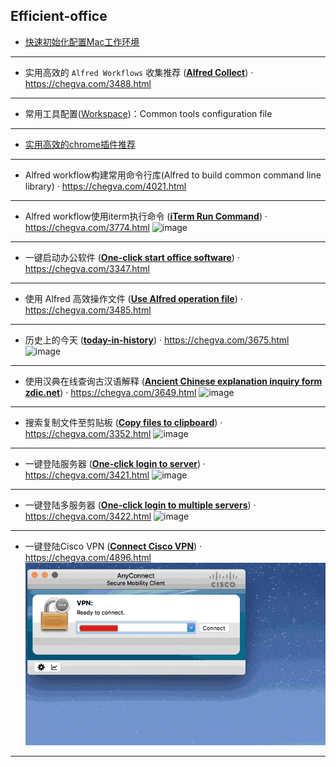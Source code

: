 ## Efficient-office

- [快速初始化配置Mac工作环境](/workspace/快速初始化配置Mac工作环境.md)
---
- 实用高效的 `Alfred Workflows` 收集推荐 ([**Alfred Collect**](/Alfred-Workflows)) · https://chegva.com/3488.html
---
- 常用工具配置([Workspace](/workspace))：Common tools configuration file
---
- [实用高效的chrome插件推荐](/workspace/实用高效的chrome插件推荐.md)
---
- Alfred workflow构建常用命令行库(Alfred to build common command line library) · https://chegva.com/4021.html 
---
- Alfred workflow使用iterm执行命令 ([**iTerm Run Command**](/iterm-run-command)) · https://chegva.com/3774.html 
![image](https://github.com/anzhihe/Efficient-office/blob/master/iterm-run-command/iterm-run-command.gif)
---
- 一键启动办公软件 ([**One-click start office software**](/one-click-start-software)) · https://chegva.com/3347.html 
---
- 使用 Alfred 高效操作文件 ([**Use Alfred operation file**](/file-operation)) · https://chegva.com/3485.html
---
- 历史上的今天 ([**today-in-history**](/today-in-history)) · https://chegva.com/3675.html
![image](https://github.com/anzhihe/Efficient-office/blob/master/today-in-history/history.gif)
---
- 使用汉典在线查询古汉语解释 ([**Ancient Chinese explanation inquiry form zdic.net**](/ancient-chinese-zdic)) · https://chegva.com/3649.html
![image](https://github.com/anzhihe/Efficient-office/blob/master/ancient-chinese-zdic/zdic.gif)
---
- 搜索复制文件至剪贴板 ([**Copy files to clipboard**](/copy-files-to-clipboard)) · https://chegva.com/3352.html
![image](https://github.com/anzhihe/Efficient-office/blob/master/copy-files-to-clipboard/File-Copy-demo.gif)
---
- 一键登陆服务器 ([**One-click login to server**](/one-click-login-server)) · https://chegva.com/3421.html
![image](https://github.com/anzhihe/Efficient-office/blob/master/one-click-login-server/Alfred-Server-demo.gif)
---
- 一键登陆多服务器 ([**One-click login to multiple servers**](/login-multiple-servers)) · https://chegva.com/3422.html
![image](https://github.com/anzhihe/Efficient-office/blob/master/login-multiple-servers/Login-Multiple-Servers.gif)
---
- 一键登陆Cisco VPN ([**Connect Cisco VPN**](/connect-cisco-vpn)) · https://chegva.com/4896.html
![image](https://github.com/anzhihe/Efficient-office/blob/master/connect-cisco-vpn/ccv.gif)
---
